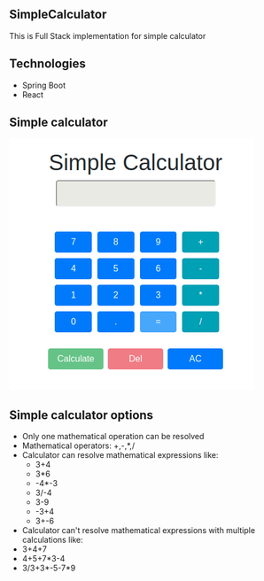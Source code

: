 ## SimpleCalculator
This is Full Stack implementation for simple calculator

## Technologies
* Spring Boot
* React

## Simple calculator
<img src="images/calculator.png" width="whatever" height="whatever"> 

## Simple calculator options
* Only one mathematical operation can be resolved
* Mathematical operators: +,-,*,/
* Calculator can resolve mathematical expressions like:
  * 3+4
  * 3*6
  * -4*-3
  * 3/-4
  * 3-9
  * -3+4
  * 3+-6
 * Calculator can't resolve mathematical expressions with multiple calculations like:
  * 3+4+7
  * 4+5+7*3-4
  * 3/3+3*-5-7*9
 
 
